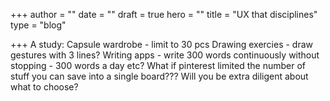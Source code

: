 +++
author = ""
date = ""
draft = true
hero = ""
title = "UX that disciplines"
type = "blog"

+++
A study: Capsule wardrobe - limit to 30 pcs Drawing exercies - draw gestures with 3 lines? Writing apps - write 300 words continuously without stopping - 300 words a day etc? What if pinterest limited the number of stuff you can save into a single board??? Will you be extra diligent about what to choose?
